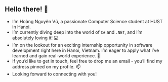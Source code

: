 ## Hello there! 👋

- I’m Hoàng Nguyên Vũ, a passionate Computer Science student at HUST in Hanoi.
- I’m currently diving deep into the world of `C#` and `.NET`, and I’m absolutely loving it! 💻
- I’m on the lookout for an exciting internship opportunity in software development right here in Hanoi, Vietnam. I’m eager to apply what I’ve learned and gain real-world experience. 👯
- If you’d like to get in touch, feel free to drop me an email - you’ll find my address pinned on my profile. 📫
- Looking forward to connecting with you!
